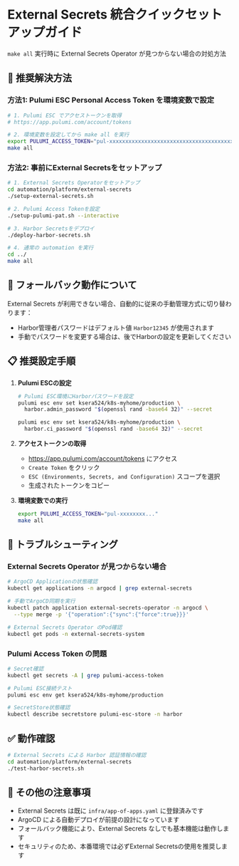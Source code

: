 # External Secrets 統合クイックセットアップガイド

`make all` 実行時に External Secrets Operator が見つからない場合の対処方法

## 🎯 推奨解決方法

### 方法1: Pulumi ESC Personal Access Token を環境変数で設定

```bash
# 1. Pulumi ESC でアクセストークンを取得
# https://app.pulumi.com/account/tokens

# 2. 環境変数を設定してから make all を実行
export PULUMI_ACCESS_TOKEN="pul-xxxxxxxxxxxxxxxxxxxxxxxxxxxxxxxxxxxxxxxx"
make all
```

### 方法2: 事前にExternal Secretsをセットアップ

```bash
# 1. External Secrets Operatorをセットアップ
cd automation/platform/external-secrets
./setup-external-secrets.sh

# 2. Pulumi Access Tokenを設定
./setup-pulumi-pat.sh --interactive

# 3. Harbor Secretsをデプロイ
./deploy-harbor-secrets.sh

# 4. 通常の automation を実行
cd ../
make all
```

## 🔧 フォールバック動作について

External Secrets が利用できない場合、自動的に従来の手動管理方式に切り替わります：

- Harbor管理者パスワードはデフォルト値 `Harbor12345` が使用されます
- 手動でパスワードを変更する場合は、後でHarborの設定を更新してください

## 📋 推奨設定手順

1. **Pulumi ESCの設定**
   ```bash
   # Pulumi ESC環境にHarborパスワードを設定
   pulumi esc env set ksera524/k8s-myhome/production \
     harbor.admin_password "$(openssl rand -base64 32)" --secret
   
   pulumi esc env set ksera524/k8s-myhome/production \
     harbor.ci_password "$(openssl rand -base64 32)" --secret
   ```

2. **アクセストークンの取得**
   - https://app.pulumi.com/account/tokens にアクセス
   - `Create Token` をクリック
   - `ESC (Environments, Secrets, and Configuration)` スコープを選択
   - 生成されたトークンをコピー

3. **環境変数での実行**
   ```bash
   export PULUMI_ACCESS_TOKEN="pul-xxxxxxxx..."
   make all
   ```

## 🚨 トラブルシューティング

### External Secrets Operator が見つからない場合

```bash
# ArgoCD Applicationの状態確認
kubectl get applications -n argocd | grep external-secrets

# 手動でArgoCD同期を実行
kubectl patch application external-secrets-operator -n argocd \
  --type merge -p '{"operation":{"sync":{"force":true}}}'

# External Secrets Operator のPod確認
kubectl get pods -n external-secrets-system
```

### Pulumi Access Token の問題

```bash
# Secret確認
kubectl get secrets -A | grep pulumi-access-token

# Pulumi ESC接続テスト
pulumi esc env get ksera524/k8s-myhome/production

# SecretStore状態確認
kubectl describe secretstore pulumi-esc-store -n harbor
```

## ✅ 動作確認

```bash
# External Secrets による Harbor 認証情報の確認
cd automation/platform/external-secrets
./test-harbor-secrets.sh
```

## 📝 その他の注意事項

- External Secrets は既に `infra/app-of-apps.yaml` に登録済みです
- ArgoCD による自動デプロイが前提の設計になっています
- フォールバック機能により、External Secrets なしでも基本機能は動作します
- セキュリティのため、本番環境では必ずExternal Secretsの使用を推奨します